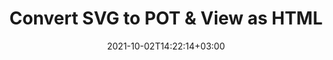 ---
############################# Static ############################
layout: "autogen"
date: 2021-10-02T14:22:14+03:00
draft: false
path: "total/net/conversion/svg-to-pot/"

############################# Head ############################
head_title: "Convert SVG to POT in C# VB.NET & View as HTML"
head_description: "Code example to convert SVG to POT and 100+ other file formats in .NET (C#, VB.NET, ASP.NET & .NET Core) applications. Display the Converted POT document as HTML viewer."

############################# Header ############################
title: "Convert SVG to POT & View as HTML"
description: "Programmatically convert SVG to POT in .NET applications using flexible options to customize the resultant document. Convert the complete document or specific pages based on page numbers or selective page ranges using the .NET document conversion library."

############################# SubMenu ############################
submenu:
    enable: false

############################# Content ############################
content:
    enable: true
    block:
    - title_left: "SVG to POT Conversion in C# .NET"
      content_left: |
          SVG to POT file conversion using C#. Add watermark and view the converted document as HTML without using any external software.

          -   Create **Converter** object to convert SVG document
          -   Set the convert options for POT format
          -   Call **Convert** method of **Converter** class instance for conversion to POT
          -   Set options for HTML viewer
          -   Create **Viewer** object to view converted POT as HTML
          
      title_right: "Convert Whole Document or Specific Pages"
      content_right: |
          You require `GroupDocs.Conversion` & `GroupDocs.Viewer` namespaces to convert between a wide range of popular document types such as PDF, Microsoft Word, Excel, PowerPoint, Project, Outlook, HTML, diagrams and image file formats. Explore other [.NET APIs for Office documents](https://products.conholdate.com/total/net/) as offered by Conholdate.Total.
          
          Get the respective assembly files from the [downloads](https://downloads.conholdate.com/total/net) or fetch the whole package from [Nuget](https://www.nuget.org/packages/Conholdate.Total/) to add 'Conholdate.Total` directly in your workspace.
          
      code: |
          ```cs {linenos=false}
          // Convert SVG to POT using GroupDocs.Conversion API
          // Create Converter object to convert SVG document
          using (Converter converter = new Converter("input.svg"))
          {
              // set the convert options for POT format
              var convertOptions = converter.GetPossibleConversions()["pot"].ConvertOptions;

              // convert to POT format
              converter.Convert("output.pot", convertOptions);
          }

          // Set options for HTML viewer
          HtmlViewOptions viewOptions = HtmlViewOptions.ForEmbeddedResources("output{0}.html");

          // Create Viewer object to view converted POT as HTML
          using (Viewer viewer = new Viewer("output.pot"))
          {
              viewer.View(viewOptions);
          }
          ```
    - title_left: "Add Watermark to Converted POT in C#"
      content_left: |
          Accurately convert documents (SVG to POT) exactly as the original file and apply text or image watermarks to the converted document pages using C# .NET.

          -   Create **Converter** object to convert SVG document
          -   Create new instance of **WatermarkOptions** class
          -   Specify watermark properties (color, width, text, image etc)
          -   Instantiate the proper **ConvertOptions** class
          -   Set **Watermark** property of the **ConvertOptions** instance
          -   Call **Convert** method of **Converter** class instance for conversion to POT
        
      title_right: "Source Document Information Extraction"
      content_right: |
          The documents information extraction feature not only allows getting the basic information about the source document file but it also supports extracting some valuable file-format specific information such as project start and end dates of a Microsoft Project file, any printing restrictions on a PDF document, list of folders enclosed in an Outlook data file etc. 

          Convert popular document file formats on different operating systems such as Windows, Linux or macOS while using platforms such as Windows Azure, Mono and Xamarin.
          
      code: |
          ```cs {linenos=false}
          // Create Converter object to convert SVG document
          using (Converter converter = new Converter("input.svg"))
          {
              // Create new instance of WatermarkOptions class
              WatermarkOptions watermark = new WatermarkOptions
              {
                  Text = "Sample watermark",
                  Color = Color.Red,
                  Width = 100,
                  Height = 100,
                  Background = true
              };

              // Instantiate the proper ConvertOptions class
              PdfConvertOptions options = new PdfConvertOptions
              {
                  Watermark = watermark
              };

              // convert to POT format
              converter.Convert("output.pot", options);
          }
          ```
############################# About Formats ############################
about_formats:
    enable: false
############################# More Formats ############################
more_formats:
    enable: true
    auto: false
    other_out_formats: PDF DOCX DOT DOTX DOTM TXT RTF HTML MHTML XLS XLSX XLSM XLT XLTX XLTM CSV DIF PPT PPTX PPS PPSX POT POTX POTM ODT OTT OTP ODP ODS EMZ WMZ SVGZ TEX DCM WMF BMP PNG GIF JPEG TIFF
############################# Back to top ###############################
back_to_top:
  enable: true
---